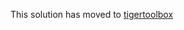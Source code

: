 This solution has moved to [tigertoolbox](https://github.com/Microsoft/tigertoolbox/tree/master/SQL-Performance-Baseline)
